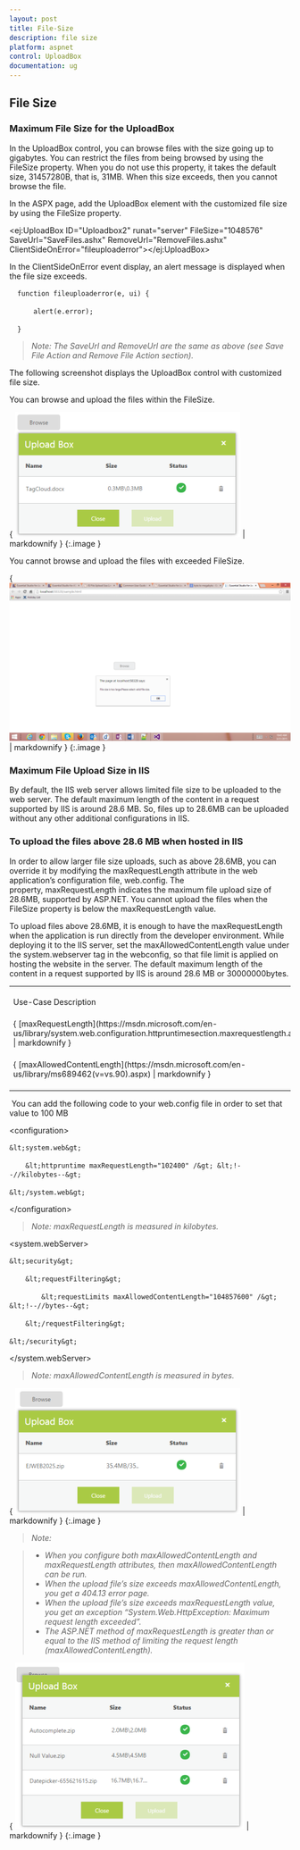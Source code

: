 ```yaml
---
layout: post
title: File-Size
description: file size 
platform: aspnet
control: UploadBox
documentation: ug
---
```


## File Size 

### Maximum File Size for the UploadBox

In the UploadBox control, you can browse files with the size going up to gigabytes. You can restrict the files from being browsed by using the FileSize property. When you do not use this property, it takes the default size, 31457280B, that is, 31MB. When this size exceeds, then you cannot browse the file. 

In the ASPX page, add the UploadBox element with the customized file size by using the FileSize property.





&lt;ej:UploadBox ID="Uploadbox2" runat="server" FileSize="1048576" SaveUrl="SaveFiles.ashx" RemoveUrl="RemoveFiles.ashx" ClientSideOnError="fileuploaderror"&gt;&lt;/ej:UploadBox&gt;



In the ClientSideOnError event display, an alert message is displayed when the file size exceeds.

      function fileuploaderror(e, ui) {

          alert(e.error);

      }



> _Note: The SaveUrl and RemoveUrl are the same as above (see Save File Action and Remove File Action section)._

The following screenshot displays the UploadBox control with customized file size.

You can browse and upload the files within the FileSize.



{ ![](File-Size_images/File-Size_img1.png) | markdownify }
{:.image }


You cannot browse and upload the files with exceeded FileSize.

{ ![](File-Size_images/File-Size_img2.png) | markdownify }
{:.image }


### Maximum File Upload Size in IIS

By default, the IIS web server allows limited file size to be uploaded to the web server. The default maximum length of the content in a request supported by IIS is around 28.6 MB. So, files up to 28.6MB can be uploaded without any other additional configurations in IIS.

### To upload the files above 28.6 MB when hosted in IIS

In order to allow larger file size uploads, such as above 28.6MB, you can override it by modifying the maxRequestLength attribute in the web application’s configuration file, web.config. The property, maxRequestLength indicates the maximum file upload size of 28.6MB, supported by ASP.NET. You cannot upload the files when the FileSize property is below the maxRequestLength value.

To upload files above 28.6MB, it is enough to have the maxRequestLength when the application is run directly from the developer environment. While deploying it to the IIS server, set the maxAllowedContentLength value under the system.webserver tag in the webconfig, so that file limit is applied on hosting the website in the server. The default maximum length of the content in a request supported by IIS is around 28.6 MB or 30000000bytes.



<table>
<tr>
<td>
Use-Case Description</td><td>
Type</td><td>
Maximum request size</td><td>
Details</td></tr>
<tr>
<td>
{ [maxRequestLength](https://msdn.microsoft.com/en-us/library/system.web.configuration.httpruntimesection.maxrequestlength.aspx) | markdownify }</td><td>
Property</td><td>
28.6 MB</td><td>
Maximum request sizesupported by ASP.NET.</td></tr>
<tr>
<td>
{ [maxAllowedContentLength](https://msdn.microsoft.com/en-us/library/ms689462(v=vs.90).aspx) | markdownify }</td><td>
Property</td><td>
28.6 MB</td><td>
maxAllowedContentLength specifies the maximum length of content in a request supported by IIS.</td></tr>
</table>
 You can add the following code to your web.config file in order to set that value to 100 MB

&lt;configuration&gt;

    &lt;system.web&gt;

        &lt;httpruntime maxRequestLength="102400" /&gt; &lt;!--//kilobytes--&gt;

    &lt;/system.web&gt;

&lt;/configuration&gt;

> _Note:  maxRequestLength is measured in kilobytes._

&lt;system.webServer&gt;

    &lt;security&gt;

        &lt;requestFiltering&gt;

            &lt;requestLimits maxAllowedContentLength="104857600" /&gt; &lt;!--//bytes--&gt;

        &lt;/requestFiltering&gt;

    &lt;/security&gt;

&lt;/system.webServer&gt;

> 

> _Note: maxAllowedContentLength is measured in bytes._

{ ![](File-Size_images/File-Size_img3.png) | markdownify }
{:.image }


> _Note:_

> * _When you configure both maxAllowedContentLength and maxRequestLength attributes, then maxAllowedContentLength can be run._ 
> * _When the upload file’s size exceeds maxAllowedContentLength, you get a 404.13 error page._
> * _When the upload file’s size exceeds maxRequestLength value, you get an exception “System.Web.HttpException: Maximum request length exceeded”._
> * _The ASP.NET method of maxRequestLength is greater than or equal to the IIS method of limiting the request length (maxAllowedContentLength)._

{ ![](File-Size_images/File-Size_img4.png) | markdownify }
{:.image }



